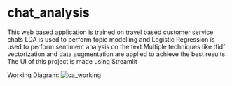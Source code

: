 # chat_analysis

This web based application is trained on travel based customer service chats
LDA is used to perform topic modelling and Logistic Regression is used to perform sentiment analysis on the text
Multiple techniques like tfidf vectorization and data augmentation are applied to achieve the best results
The UI of this project is made using Streamlit

Working Diagram:
![ca_working](https://github.com/ronit1706/chat_analysis/assets/67206024/5b7af185-a6ed-4813-ab93-f0e1777324cd)

